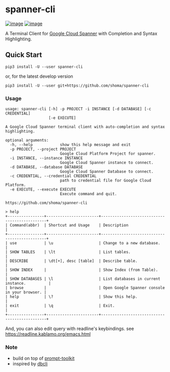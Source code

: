 # spanner-cli
[![image](https://img.shields.io/pypi/v/spanner-cli.svg)](https://python.org/pypi/spanner-cli)
[![image](https://img.shields.io/pypi/l/spanner-cli.svg)](https://python.org/pypi/spanner-cli)

A Terminal Client for [Google Cloud Spanner](https://cloud.google.com/spanner/) with Completion and Syntax Highlighting.

Quick Start
-----------
```
pip3 install -U --user spanner-cli
```
or, for the latest develop version
```
pip3 install -U --user git+https://github.com/shoma/spanner-cli
```

### Usage
```
usage: spanner-cli [-h] -p PROJECT -i INSTANCE [-d DATABASE] [-c CREDENTIAL]
                   [-e EXECUTE]

A Google Cloud Spanner terminal client with auto-completion and syntax
highlighting.

optional arguments:
  -h, --help            show this help message and exit
  -p PROJECT, --project PROJECT
                        Google Cloud Platform Project for spanner.
  -i INSTANCE, --instance INSTANCE
                        Google Cloud Spanner instance to connect.
  -d DATABASE, --database DATABASE
                        Google Cloud Spanner Database to connect.
  -c CREDENTIAL, --credential CREDENTIAL
                        path to credential file for Google Cloud Platform.
  -e EXECUTE, --execute EXECUTE
                        Execute command and quit.

https://github.com/shoma/spanner-cli
```

```
> help
+----------------+-----------------------+----------------------------------------------+
| Command(abbr)  | Shortcut and Usage    | Description                                  |
+----------------+-----------------------+----------------------------------------------+
| use            | \u                    | Change to a new database.                    |
| SHOW TABLES    | \lt                   | List tables.                                 |
| DESCRIBE       | \dt[+], desc [table]  | Describe table.                              |
| SHOW INDEX     |                       | Show Index (from Table).                     |
| SHOW DATABASES | \l                    | List databases in current instance.          |
| browse         |                       | Open Google Spanner console in your browser. |
| help           | \?                    | Show this help.                              |
| exit           | \q                    | Exit.                                        |
+----------------+-----------------------+----------------------------------------------+
```
And, you can also edit query with readline's keybindings.
see https://readline.kablamo.org/emacs.html

### Note
- build on top of [prompt\-toolkit](https://github.com/prompt-toolkit/python-prompt-toolkit)
- inspired by [dbcli](https://github.com/dbcli)
